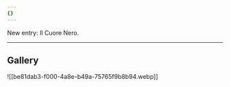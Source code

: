 ```yaml
---
{}
---
```


New entry: Il Cuore Nero.

***
## Gallery
![[be81dab3-f000-4a8e-b49a-75765f9b8b94.webp]]